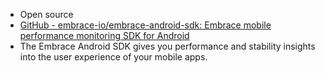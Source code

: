 
- Open source 
- [GitHub - embrace-io/embrace-android-sdk: Embrace mobile performance monitoring SDK for Android](https://github.com/embrace-io/embrace-android-sdk)
- The Embrace Android SDK gives you performance and stability insights into the user experience of your mobile apps.

